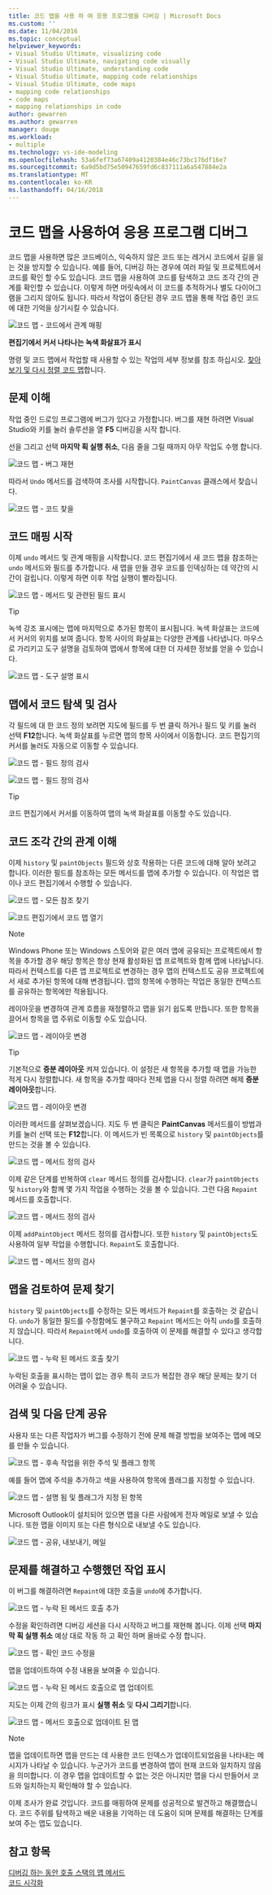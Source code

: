 ```yaml
---
title: 코드 맵을 사용 하 여 응용 프로그램을 디버깅 | Microsoft Docs
ms.custom: ''
ms.date: 11/04/2016
ms.topic: conceptual
helpviewer_keywords:
- Visual Studio Ultimate, visualizing code
- Visual Studio Ultimate, navigating code visually
- Visual Studio Ultimate, understanding code
- Visual Studio Ultimate, mapping code relationships
- Visual Studio Ultimate, code maps
- mapping code relationships
- code maps
- mapping relationships in code
author: gewarren
ms.author: gewarren
manager: douge
ms.workload:
- multiple
ms.technology: vs-ide-modeling
ms.openlocfilehash: 53a6fef73a67409a4120384e46c73bc176df16e7
ms.sourcegitcommit: 6a9d5bd75e50947659fd6c837111a6a547884e2a
ms.translationtype: MT
ms.contentlocale: ko-KR
ms.lasthandoff: 04/16/2018
---
```

# <a name="use-code-maps-to-debug-your-applications"></a>코드 맵을 사용하여 응용 프로그램 디버그
코드 맵을 사용하면 많은 코드베이스, 익숙하지 않은 코드 또는 레거시 코드에서 길을 잃는 것을 방지할 수 있습니다. 예를 들어, 디버깅 하는 경우에 여러 파일 및 프로젝트에서 코드를 확인 할 수도 있습니다. 코드 맵을 사용하여 코드를 탐색하고 코드 조각 간의 관계를 확인할 수 있습니다. 이렇게 하면 머릿속에서 이 코드를 추적하거나 별도 다이어그램을 그리지 않아도 됩니다. 따라서 작업이 중단된 경우 코드 맵을 통해 작업 중인 코드에 대한 기억을 상기시킬 수 있습니다.  

 ![코드 맵 &#45; 코드에서 관계 매핑](../modeling/media/codemapstoryboardpaint.png "CodeMapStoryboardPaint")  

 **편집기에서 커서 나타나는 녹색 화살표가 표시**  

 명령 및 코드 맵에서 작업할 때 사용할 수 있는 작업의 세부 정보를 참조 하십시오. [찾아보기 및 다시 정렬 코드 맵](../modeling/browse-and-rearrange-code-maps.md)합니다.  

## <a name="understand-the-problem"></a>문제 이해  
 작업 중인 드로잉 프로그램에 버그가 있다고 가정합니다. 버그를 재현 하려면 Visual Studio와 키를 눌러 솔루션을 열 **F5** 디버깅을 시작 합니다.  

 선을 그리고 선택 **마지막 획 실행 취소**, 다음 줄을 그릴 때까지 아무 작업도 수행 합니다.  

 ![코드 맵 &#45; 버그 재현](../modeling/media/codemapstoryboardpaint0.png "CodeMapStoryboardPaint0")  

 따라서 `Undo` 메서드를 검색하여 조사를 시작합니다. `PaintCanvas` 클래스에서 찾습니다.  

 ![코드 맵 &#45; 코드 찾을](../modeling/media/codemapstoryboardpaint1.png "CodeMapStoryboardPaint1")  

## <a name="start-mapping-the-code"></a>코드 매핑 시작  
 이제 `undo` 메서드 및 관계 매핑을 시작합니다. 코드 편집기에서 새 코드 맵을 참조하는 `undo` 메서드와 필드를 추가합니다. 새 맵을 만들 경우 코드를 인덱싱하는 데 약간의 시간이 걸립니다. 이렇게 하면 이후 작업 실행이 빨라집니다.  

 ![코드 맵 &#45; 메서드 및 관련된 필드 표시](../modeling/media/codemapstoryboardpaint3.png "CodeMapStoryboardPaint3")  

> [!TIP]
>  녹색 강조 표시에는 맵에 마지막으로 추가된 항목이 표시됩니다. 녹색 화살표는 코드에서 커서의 위치를 보여 줍니다. 항목 사이의 화살표는 다양한 관계를 나타냅니다. 마우스로 가리키고 도구 설명을 검토하여 맵에서 항목에 대한 더 자세한 정보를 얻을 수 있습니다.  

 ![코드 맵 &#45; 도구 설명 표시](../modeling/media/codemapstoryboardpaint4.png "CodeMapStoryboardPaint4")  

## <a name="navigate-and-examine-code-from-the-map"></a>맵에서 코드 탐색 및 검사  
 각 필드에 대 한 코드 정의 보려면 지도에 필드를 두 번 클릭 하거나 필드 및 키를 눌러 선택 **F12**합니다. 녹색 화살표를 누르면 맵의 항목 사이에서 이동합니다. 코드 편집기의 커서를 눌러도 자동으로 이동할 수 있습니다.  

 ![코드 맵 &#45; 필드 정의 검사](../modeling/media/codemapstoryboardpaint5.png "CodeMapStoryboardPaint5")  

 ![코드 맵 &#45; 필드 정의 검사](../modeling/media/codemapstoryboardpaint5a.png "CodeMapStoryboardPaint5A")  

> [!TIP]
>  코드 편집기에서 커서를 이동하여 맵의 녹색 화살표를 이동할 수도 있습니다.  

## <a name="understand-relationships-between-pieces-of-code"></a>코드 조각 간의 관계 이해  
 이제 `history` 및 `paintObjects` 필드와 상호 작용하는 다른 코드에 대해 알아 보려고 합니다. 이러한 필드를 참조하는 모든 메서드를 맵에 추가할 수 있습니다. 이 작업은 맵이나 코드 편집기에서 수행할 수 있습니다.  

 ![코드 맵 &#45; 모든 참조 찾기](../modeling/media/codemapstoryboardpaint6.png "CodeMapStoryboardPaint6")  

 ![코드 편집기에서 코드 맵 열기](../modeling/media/codemapstoryboardpaint6a.PNG "CodeMapStoryboardPaint6A")  

> [!NOTE]
>  Windows Phone 또는 Windows 스토어와 같은 여러 앱에 공유되는 프로젝트에서 항목을 추가할 경우 해당 항목은 항상 현재 활성화된 앱 프로젝트와 함께 맵에 나타납니다. 따라서 컨텍스트를 다른 앱 프로젝트로 변경하는 경우 맵의 컨텍스트도 공유 프로젝트에서 새로 추가된 항목에 대해 변경됩니다. 맵의 항목에 수행하는 작업은 동일한 컨텍스트를 공유하는 항목에만 적용됩니다.  

 레이아웃을 변경하여 관계 흐름을 재정렬하고 맵을 읽기 쉽도록 만듭니다. 또한 항목을 끌어서 항목을 맵 주위로 이동할 수도 있습니다.  

 ![코드 맵 &#45; 레이아웃 변경](../modeling/media/codemapstoryboardpaint7a.png "CodeMapStoryboardPaint7A")  

> [!TIP]
>  기본적으로 **증분 레이아웃** 켜져 있습니다. 이 설정은 새 항목을 추가할 때 맵을 가능한 적게 다시 정렬합니다. 새 항목을 추가할 때마다 전체 맵을 다시 정렬 하려면 해제 **증분 레이아웃**합니다.  

 ![코드 맵 &#45; 레이아웃 변경](../modeling/media/codemapstoryboardpaint7.png "CodeMapStoryboardPaint7")  

 이러한 메서드를 살펴보겠습니다. 지도 두 번 클릭은 **PaintCanvas** 메서드를이 방법과 키를 눌러 선택 또는 **F12**합니다. 이 메서드가 빈 목록으로 `history` 및 `paintObjects`를 만드는 것을 볼 수 있습니다.  

 ![코드 맵 &#45; 메서드 정의 검사](../modeling/media/codemapstoryboardpaint8.png "CodeMapStoryboardPaint8")  

 이제 같은 단계를 반복하여 `clear` 메서드 정의를 검사합니다. `clear`가 `paintObjects` 및 `history`와 함께 몇 가지 작업을 수행하는 것을 볼 수 있습니다. 그런 다음 `Repaint` 메서드를 호출합니다.  

 ![코드 맵 &#45; 메서드 정의 검사](../modeling/media/codemapstoryboardpaint9.png "CodeMapStoryboardPaint9")  

 이제 `addPaintObject` 메서드 정의를 검사합니다. 또한 `history` 및 `paintObjects`도 사용하여 일부 작업을 수행합니다. `Repaint`도 호출합니다.  

 ![코드 맵 &#45; 메서드 정의 검사](../modeling/media/codemapstoryboardpaint10.png "CodeMapStoryboardPaint10")  

## <a name="find-the-problem-by-examining-the-map"></a>맵을 검토하여 문제 찾기  
 `history` 및 `paintObjects`를 수정하는 모든 메서드가 `Repaint`를 호출하는 것 같습니다. `undo`가 동일한 필드를 수정함에도 불구하고 `Repaint` 메서드는 아직 `undo`를 호출하지 않습니다. 따라서 `Repaint`에서 `undo`를 호출하여 이 문제를 해결할 수 있다고 생각합니다.  

 ![코드 맵 &#45; 누락 된 메서드 호출 찾기](../modeling/media/codemapstoryboardpaint11.png "CodeMapStoryboardPaint11")  

 누락된 호출을 표시하는 맵이 없는 경우 특히 코드가 복잡한 경우 해당 문제는 찾기 더 어려울 수 있습니다.  

## <a name="share-your-discovery-and-next-steps"></a>검색 및 다음 단계 공유  
 사용자 또는 다른 작업자가 버그를 수정하기 전에 문제 해결 방법을 보여주는 맵에 메모를 만들 수 있습니다.  

 ![코드 맵 &#45; 후속 작업을 위한 주석 및 플래그 항목](../modeling/media/codemapstoryboardpaint12.png "CodeMapStoryboardPaint12")  

 예를 들어 맵에 주석을 추가하고 색을 사용하여 항목에 플래그를 지정할 수 있습니다.  

 ![코드 맵 &#45; 설명 됨 및 플래그가 지정 된 항목](../modeling/media/codemapstoryboardpaint12a.png "CodeMapStoryboardPaint12A")  

 Microsoft Outlook이 설치되어 있으면 맵을 다른 사람에게 전자 메일로 보낼 수 있습니다. 또한 맵을 이미지 또는 다른 형식으로 내보낼 수도 있습니다.  

 ![코드 맵 &#45; 공유, 내보내기, 메일](../modeling/media/codemapstoryboardpaint13.png "CodeMapStoryboardPaint13")  

## <a name="fix-the-problem-and-show-what-you-did"></a>문제를 해결하고 수행했던 작업 표시  
 이 버그를 해결하려면 `Repaint`에 대한 호출을 `undo`에 추가합니다.  

 ![코드 맵 &#45; 누락 된 메서드 호출 추가](../modeling/media/codemapstoryboardpaint14.png "CodeMapStoryboardPaint14")  

 수정을 확인하려면 디버깅 세션을 다시 시작하고 버그를 재현해 봅니다. 이제 선택 **마지막 획 실행 취소** 예상 대로 작동 하 고 확인 하며 올바로 수정 합니다.  

 ![코드 맵 &#45; 확인 코드 수정을](../modeling/media/codemapstoryboardpaint15.png "CodeMapStoryboardPaint15")  

 맵을 업데이트하여 수정 내용을 보여줄 수 있습니다.  

 ![코드 맵 &#45; 누락 된 메서드 호출으로 맵 업데이트](../modeling/media/codemapstoryboardpaint16.png "CodeMapStoryboardPaint16")  

 지도는 이제 간의 링크가 표시 **실행 취소** 및 **다시 그리기**합니다.  

 ![코드 맵 &#45; 메서드 호출으로 업데이트 된 맵](../modeling/media/codemapstoryboardpaint17.png "CodeMapStoryboardPaint17")  

> [!NOTE]
>  맵을 업데이트하면 맵을 만드는 데 사용한 코드 인덱스가 업데이트되었음을 나타내는 메시지가 나타날 수 있습니다. 누군가가 코드를 변경하여 맵이 현재 코드와 일치하지 않음을 의미합니다. 이 경우 맵을 업데이트할 수 없는 것은 아니지만 맵을 다시 만들어서 코드와 일치하는지 확인해야 할 수 있습니다.  

 이제 조사가 완료 것입니다. 코드를 매핑하여 문제를 성공적으로 발견하고 해결했습니다. 코드 주위를 탐색하고 배운 내용을 기억하는 데 도움이 되며 문제를 해결하는 단계를 보여 주는 맵도 있습니다.  

## <a name="see-also"></a>참고 항목  
 [디버깅 하는 동안 호출 스택의 맵 메서드](../debugger/map-methods-on-the-call-stack-while-debugging-in-visual-studio.md)   
 [코드 시각화](../modeling/visualize-code.md)
